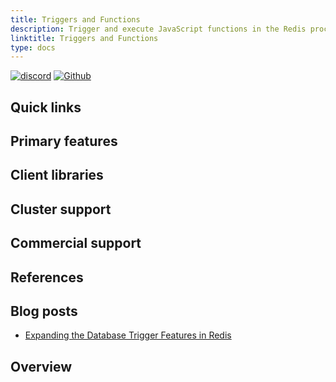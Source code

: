 ```yaml
---
title: Triggers and Functions
description: Trigger and execute JavaScript functions in the Redis process
linktitle: Triggers and Functions
type: docs
---
```


[![discord](https://img.shields.io/discord/697882427875393627?style=flat-square)](https://discord.gg/xTbqgTB)
[![Github](https://img.shields.io/static/v1?label=&message=repository&color=5961FF&logo=github)](https://github.com/RedisGears/RedisGears/)

## Quick links

## Primary features

## Client libraries

## Cluster support

## Commercial support

## References

## Blog posts

- [Expanding the Database Trigger Features in Redis](https://redis.com/blog/database-trigger-features/)

## Overview
